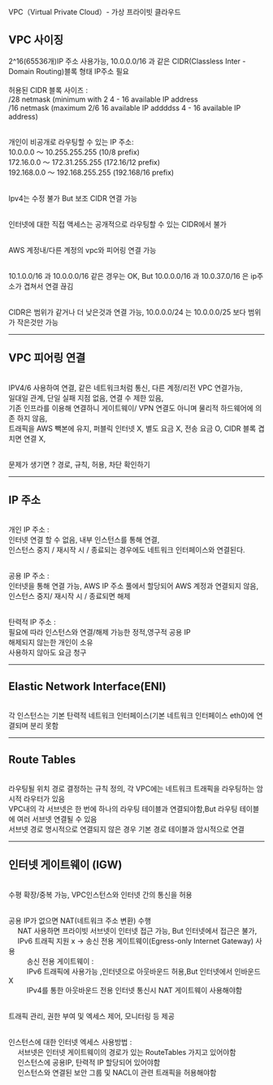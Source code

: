 VPC（Virtual Private Cloud）- 가상 프라이빗 클라우드

<h2>VPC 사이징</h2>  
2^16(65536개)IP 주소 사용가능, 10.0.0.0/16 과 같은 CIDR(Classless Inter - Domain Routing)블록 형태 IP주소 필요
<br><br>허용된 CIDR 블록 사이즈 : 
<br> /28 netmask (minimum with 2 4 - 16 available IP address
<br> /16 netmask (maximum 2/6 16 available IP addddss 4 - 16 available IP address)

<br>개인이 비공개로 라우팅할 수 있는 IP 주소:
<br>10.0.0.0 ～ 10.255.255.255 (10/8 prefix)
<br>172.16.0.0 ～ 172.31.255.255 (172.16/12 prefix)
<br>192.168.0.0 ～ 192.168.255.255 (192.168/16 prefix)

<br>Ipv4는 수정 불가 But 보조 CIDR 연결 가능 

<br>인터넷에 대한 직접 액세스는 공개적으로 라우팅할 수 있는 CIDR에서 불가

<br>AWS 계정내/다른 계정의 vpc와 피어링 연결 가능

<br> 10.1.0.0/16 과 10.0.0.0/16 같은 경우는 OK, But 10.0.0.0/16 과 10.0.37.0/16 은 ip주소가 겹쳐서 연결 끊김

<br> CIDR은 범위가 같거나 더 낮은것과 연결 가능, 10.0.0.0/24 는 10.0.0.0/25 보다 범위가 작은것만 가능

<hr>

<h2>VPC 피어링 연결</h2> 
<br> IPV4/6 사용하여 연결, 같은 네트워크처럼 통신, 다른 계정/리전 VPC 연결가능,
<br> 일대일 관계, 단일 실패 지점 없음, 연결 수 제한 있음, 
<br> 기존 인프라를 이용해 연결하니 게이트웨이/ VPN 연결도 아니며 물리적 하드웨어에 의존 하지 않음,
<br> 트래픽을 AWS 빽본에 유지, 퍼블릭 인터넷 X, 별도 요금 X, 전송 요금 O, CIDR 블록 겹치면 연결 X,

<br> 문제가 생기면 ? 경로, 규칙, 허용, 차단 확인하기

<hr>

<h2>IP 주소</h2> 
<br> 개인 IP 주소 : 
<br> 인터넷 연결 할 수 없음, 내부 인스턴스를 통해 연결, 
<br> 인스턴스 중지 / 재시작 시 / 종료되는 경우에도 네트워크 인터페이스와 연결된다.

<br> 공용 IP 주소 : 
<br> 인터넷을 통해 연결 가능, AWS IP 주소 풀에서 할당되어 AWS 계정과 연결되지 않음,
<br> 인스턴스 중지/ 재시작 시 / 종료되면 해제

<br> 탄력적 IP 주소 : 
<br> 필요에 따라 인스턴스와 연결/해제 가능한 정적,영구적 공용 IP
<br> 해제되지 않는한 개인이 소유
<br> 사용하지 않아도 요금 청구

<hr>

<h2>Elastic Network Interface(ENI)</h2> 
<br> 각 인스턴스는 기본 탄력적 네트워크 인터페이스(기본 네트워크 인터페이스 eth0)에 연결되며 분리 못함

<hr>

<h2> Route Tables</h2> 
<br> 라우팅될 위치 경로 결정하는 규칙 정의, 각 VPC에는 네트워크 트래픽을 라우팅하는 암시적 라우터가 있음
<br> VPC내의 각 서브넷은 한 번에 하나의 라우팅 테이블과 연결되야함,But 라우팅 테이블에 여러 서브넷 연결될 수 있음
<br> 서브넷 경로 명시적으로 연결되지 않은 경우 기본 경로 테이블과 암시적으로 연결

<hr>

<h2> 인터넷 게이트웨이 (IGW)</h2> 

<br> 수평 확장/중복 가능, VPC인스턴스와 인터넷 간의 통신을 허용

<br> 공용 IP가 없으면 NAT(네트워크 주소 변환) 수행
<br>    &emsp; NAT 사용하면 프라이빗 서브넷이 인터넷 접근 가능, But 인터넷에서 접근은 불가,
<br>    &emsp; IPv6 트래픽 지원 x -> 송신 전용 게이트웨이(Egress-only Internet Gateway) 사용
<br>    &emsp; &emsp; 송신 전용 게이트웨이 :
<br>    &emsp; &emsp; IPv6 트래픽에 사용가능 ,인터넷으로 아웃바운드 허용,But 인터넷에서 인바운드 X
<br>    &emsp; &emsp; IPv4를 통한 아웃바운드 전용 인터넷 통신시 NAT 게이트웨이 사용해야함

<br> 트래픽 관리, 권한 부여 및 엑세스 제어, 모니터링 등 제공

<br> 인스턴스에 대한 인터넷 엑세스 사용방법 :
<br> &emsp; 서브넷은 인터넷 게이트웨이의 경로가 있는 RouteTables 가지고 있어야함
<br> &emsp; 인스턴스에 공용IP, 탄력적 IP 할당되어 있어야함
<br> &emsp; 인스턴스와 연결된 보안 그룹 및 NACL이 관련 트래픽을 허용해야함
